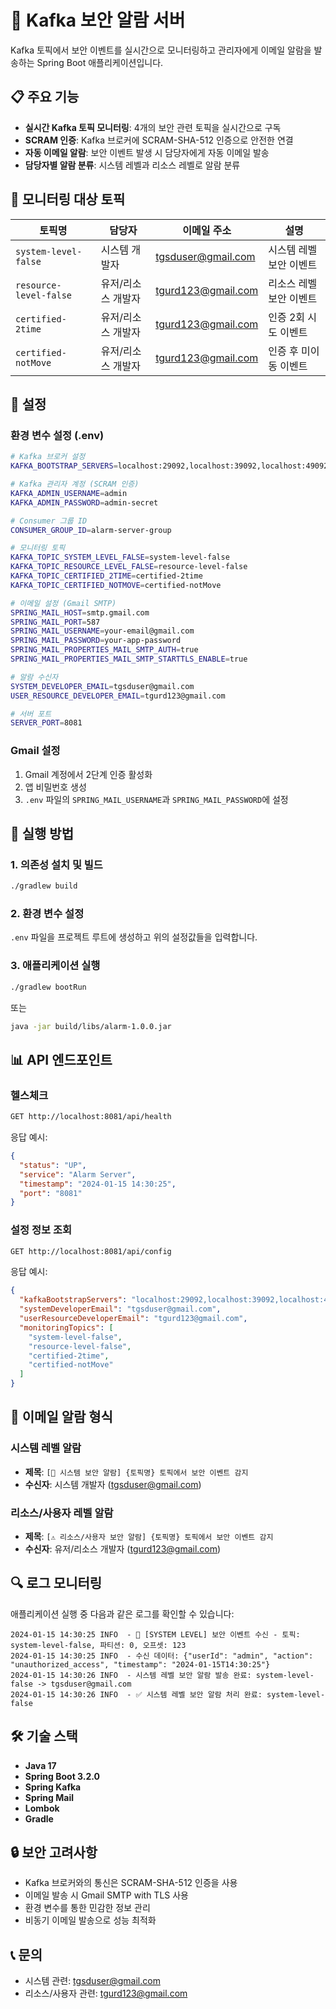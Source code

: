 # 🚨 Kafka 보안 알람 서버

Kafka 토픽에서 보안 이벤트를 실시간으로 모니터링하고 관리자에게 이메일 알람을 발송하는 Spring Boot 애플리케이션입니다.

## 📋 주요 기능

- **실시간 Kafka 토픽 모니터링**: 4개의 보안 관련 토픽을 실시간으로 구독
- **SCRAM 인증**: Kafka 브로커에 SCRAM-SHA-512 인증으로 안전한 연결
- **자동 이메일 알람**: 보안 이벤트 발생 시 담당자에게 자동 이메일 발송
- **담당자별 알람 분류**: 시스템 레벨과 리소스 레벨로 알람 분류

## 🎯 모니터링 대상 토픽

| 토픽명 | 담당자 | 이메일 주소 | 설명 |
|--------|--------|-------------|------|
| `system-level-false` | 시스템 개발자 | tgsduser@gmail.com | 시스템 레벨 보안 이벤트 |
| `resource-level-false` | 유저/리소스 개발자 | tgurd123@gmail.com | 리소스 레벨 보안 이벤트 |
| `certified-2time` | 유저/리소스 개발자 | tgurd123@gmail.com | 인증 2회 시도 이벤트 |
| `certified-notMove` | 유저/리소스 개발자 | tgurd123@gmail.com | 인증 후 미이동 이벤트 |

## 🔧 설정

### 환경 변수 설정 (.env)

```bash
# Kafka 브로커 설정
KAFKA_BOOTSTRAP_SERVERS=localhost:29092,localhost:39092,localhost:49092

# Kafka 관리자 계정 (SCRAM 인증)
KAFKA_ADMIN_USERNAME=admin
KAFKA_ADMIN_PASSWORD=admin-secret

# Consumer 그룹 ID
CONSUMER_GROUP_ID=alarm-server-group

# 모니터링 토픽
KAFKA_TOPIC_SYSTEM_LEVEL_FALSE=system-level-false
KAFKA_TOPIC_RESOURCE_LEVEL_FALSE=resource-level-false
KAFKA_TOPIC_CERTIFIED_2TIME=certified-2time
KAFKA_TOPIC_CERTIFIED_NOTMOVE=certified-notMove

# 이메일 설정 (Gmail SMTP)
SPRING_MAIL_HOST=smtp.gmail.com
SPRING_MAIL_PORT=587
SPRING_MAIL_USERNAME=your-email@gmail.com
SPRING_MAIL_PASSWORD=your-app-password
SPRING_MAIL_PROPERTIES_MAIL_SMTP_AUTH=true
SPRING_MAIL_PROPERTIES_MAIL_SMTP_STARTTLS_ENABLE=true

# 알람 수신자
SYSTEM_DEVELOPER_EMAIL=tgsduser@gmail.com
USER_RESOURCE_DEVELOPER_EMAIL=tgurd123@gmail.com

# 서버 포트
SERVER_PORT=8081
```

### Gmail 설정

1. Gmail 계정에서 2단계 인증 활성화
2. 앱 비밀번호 생성
3. `.env` 파일의 `SPRING_MAIL_USERNAME`과 `SPRING_MAIL_PASSWORD`에 설정

## 🚀 실행 방법

### 1. 의존성 설치 및 빌드

```bash
./gradlew build
```

### 2. 환경 변수 설정

`.env` 파일을 프로젝트 루트에 생성하고 위의 설정값들을 입력합니다.

### 3. 애플리케이션 실행

```bash
./gradlew bootRun
```

또는

```bash
java -jar build/libs/alarm-1.0.0.jar
```

## 📊 API 엔드포인트

### 헬스체크

```bash
GET http://localhost:8081/api/health
```

응답 예시:
```json
{
  "status": "UP",
  "service": "Alarm Server",
  "timestamp": "2024-01-15 14:30:25",
  "port": "8081"
}
```

### 설정 정보 조회

```bash
GET http://localhost:8081/api/config
```

응답 예시:
```json
{
  "kafkaBootstrapServers": "localhost:29092,localhost:39092,localhost:49092",
  "systemDeveloperEmail": "tgsduser@gmail.com",
  "userResourceDeveloperEmail": "tgurd123@gmail.com",
  "monitoringTopics": [
    "system-level-false",
    "resource-level-false",
    "certified-2time",
    "certified-notMove"
  ]
}
```

## 📧 이메일 알람 형식

### 시스템 레벨 알람
- **제목**: `[🚨 시스템 보안 알람] {토픽명} 토픽에서 보안 이벤트 감지`
- **수신자**: 시스템 개발자 (tgsduser@gmail.com)

### 리소스/사용자 레벨 알람
- **제목**: `[⚠️ 리소스/사용자 보안 알람] {토픽명} 토픽에서 보안 이벤트 감지`
- **수신자**: 유저/리소스 개발자 (tgurd123@gmail.com)

## 🔍 로그 모니터링

애플리케이션 실행 중 다음과 같은 로그를 확인할 수 있습니다:

```
2024-01-15 14:30:25 INFO  - 🚨 [SYSTEM LEVEL] 보안 이벤트 수신 - 토픽: system-level-false, 파티션: 0, 오프셋: 123
2024-01-15 14:30:25 INFO  - 수신 데이터: {"userId": "admin", "action": "unauthorized_access", "timestamp": "2024-01-15T14:30:25"}
2024-01-15 14:30:26 INFO  - 시스템 레벨 보안 알람 발송 완료: system-level-false -> tgsduser@gmail.com
2024-01-15 14:30:26 INFO  - ✅ 시스템 레벨 보안 알람 처리 완료: system-level-false
```

## 🛠️ 기술 스택

- **Java 17**
- **Spring Boot 3.2.0**
- **Spring Kafka**
- **Spring Mail**
- **Lombok**
- **Gradle**

## 🔒 보안 고려사항

- Kafka 브로커와의 통신은 SCRAM-SHA-512 인증을 사용
- 이메일 발송 시 Gmail SMTP with TLS 사용
- 환경 변수를 통한 민감한 정보 관리
- 비동기 이메일 발송으로 성능 최적화

## 📞 문의

- 시스템 관련: tgsduser@gmail.com
- 리소스/사용자 관련: tgurd123@gmail.com
